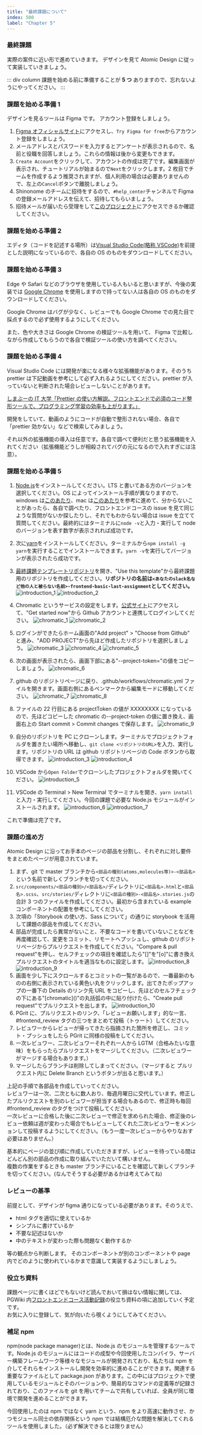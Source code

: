 ```yaml
---
title: "最終課題について"
index: 500
label: "Chapter 5"
---
```


### 最終課題

実際の案件に近い形で進めていきます。
デザインを見て Atomic Design に従って実装していきましょう。

::: div column
課題を始める前に準備することが **5 つ** ありますので、忘れないようにやってください。
:::

### 課題を始める準備 1

デザインを見るツールは Figma です。 アカウント登録をしましょう。

1. [Figma オフィシャルサイト](https://www.figma.com/)にアクセスし、`Try Figma for free`からアカウント登録をしましょう。
2. メールアドレスとパスワードを入力するとアンケートが表示されるので、名前と役職を回答しましょう。これらの情報は後から変更もできます。
3. `Create Account`をクリックして、アカウントの作成は完了です。編集画面が表示され、チュートリアルが始まるので`Next`をクリックします。2 枚目でチームを作成するよう推奨されますが、個人利用の場合は必要ありませんので、左上の`Cancel`ボタンで離脱しましょう。
4. Shinonome のチームに招待をするので、`#help_center`チャンネルで Figma の登録メールアドレスを伝えて、招待してもらいましょう。
5. 招待メールが届いたら受理をして[このプロジェクト](https://www.figma.com/file/itngQHR9R5RB7xwCXAKOde/TCD-Theme)にアクセスできるか確認してください。

### 課題を始める準備 2

エディタ（コードを記述する場所）は[Visual Studio Code(略称 VSCode)](https://azure.microsoft.com/ja-jp/products/visual-studio-code/)を前提とした説明になっているので、各自の OS のものをダウンロードしてください。

### 課題を始める準備 3

Edge や Safari などのブラウザを使用している人もいると思いますが、今後の実装では [Google Chrome](https://www.google.co.jp/chrome/?brand=RPHE&gclid=CjwKCAjw1uiEBhBzEiwAO9B_HXlGrGM1aDIUSkMeDog6uHRJ_jlBmNPIR7VXQ5afuEAr5P5XiEqUmhoCV2cQAvD_BwE&gclsrc=aw.ds) を使用しますので持ってない人は各自の OS のものをダウンロードしてください。

Google Chrome はバグが少なく、レビューでも Google Chrome での見た目で採点するので必ず使用するようにしてください。

また、色や大きさは Google Chrome の検証ツールを用いて、 Figma で比較しながら作成してもらうので各自で検証ツールの使い方を調べてください。

### 課題を始める準備 4

Visual Studio Code には開発が楽になる様々な拡張機能があります。そのうち prettier は下記動画を参考にして必ず入れるようにしてください。prettier が入っていないと判断された場合レビューしないことがあります。

[しまぶーの IT 大学「Prettier の使い方解説。フロントエンドで必須のコード整形ツールで、プログラミング学習の効率も上がります。」](https://www.youtube.com/watch?v=zoaIv5ifoPI)

開発をしていて、動画のようにコードが自動で整形されない場合、各自で「prettier 効かない」などで検索してみましょう。

それ以外の拡張機能の導入は任意です。各自で調べて便利だと思う拡張機能を入れてください（拡張機能どうしが相殺されてバグの元になるので入れすぎには注意）。

### 課題を始める準備 5

1. [Node.js](https://nodejs.org/ja/)をインストールしてください。LTS と書いてある方のバージョンを選択してください。OS によってインストール手順が異なりますので、windows は[このあたり](https://qiita.com/echolimitless/items/83f8658cf855de04b9ce)、mac は[このあたり](https://qiita.com/kyosuke5_20/items/c5f68fc9d89b84c0df09)を参考に進めて、分からないことがあったら、各自で調べたり、フロントエンドコースの issue を見て同じような質問がないか探したりし、それでもわからない場合は issue を立てて質問してください。最終的にはターミナルに`node -v`と入力・実行して node のバージョンを表す数字が表示されれば成功です。
2. 次に[yarn](https://yarnpkg.com/getting-started/install)をインストールしてください。ターミナルから`npm install -g yarn`を実行することでインストールできます。`yarn -v`を実行してバージョンが表示されたら成功です。
3. [最終課題テンプレートリポジトリ](https://github.com/shinonome-inc/frontend-basic-last-assignment-2021)を開き、"Use this template"から最終課題用のリポジトリを作成してください。**リポジトリの名前は`<あなたのslack名など他の人と被らない名前>-frontend-basic-last-assignment`としてください。**
   ![introduction_1](./images/introduction_1.png)
   ![introduction_2](./images/introduction_2.png)
4. Chromatic というサービスの設定をします。[公式サイト](https://www.chromatic.com/)にアクセスして、"Get started now"から Github アカウントと連携してログインしてください。
   ![chromatic_1](./images/introduction_chromatic_1.png)
   ![chromatic_2](./images/introduction_chromatic_2.png)

5. ログインができたらホーム画面の"Add project" > "Choose from Github" と進み、"ADD PROJECT"から先ほど作成したリポジトリを選択しましょう。
   ![chromatic_3](./images/introduction_chromatic_3.png)
   ![chromatic_4](./images/introduction_chromatic_4.png)
   ![chromatic_5](./images/introduction_chromatic_5.png)
6. 次の画面が表示されたら、画面下部にある"--project-token="の値をコピーしましょう。
   ![chromatic_6](./images/introduction_chromatic_6.png)
7. github のリポジトリページに戻り、.github/workflows/chromatic.yml ファイルを開きます。画面右側にあるペンマークから編集モードに移動してください。
   ![chromatic_7](./images/introduction_chromatic_7.png)
   ![chromatic_8](./images/introduction_chromatic_8.png)
8. ファイルの 22 行目にある projectToken の値が XXXXXXXX になっているので、先ほどコピーした chromatic の--project-token の値に置き換え、画面右上の Start commit > Commit changes で保存します。
   ![chromatic_9](./images/introduction_chromatic_9.png)
9. 自分のリポジトリを PC にクローンします。ターミナルでプロジェクトフォルダを置きたい場所へ移動し、`git clone <リポジトリのURL>`を入力、実行します。リポジトリの URL は github リポジトリページの Code ボタンから取得できます。
   ![introduction_3](./images/introduction_3.png)
   ![introduction_4](./images/introduction_4.png)
10. VSCode から`Open Folder`でクローンしたプロジェクトフォルダを開いてください。
    ![introduction_5](./images/introduction_5.png)
11. VSCode の Terminal > New Terminal でターミナルを開き、`yarn install`と入力・実行してください。今回の課題で必要な Node.js モジュールがインストールされます。
    ![introduction_6](./images/introduction_6.png)
    ![introduction_7](./images/introduction_7.png)

これで準備は完了です。

### 課題の進め方

Atomic Design に沿ってお手本のページの部品を分割し、それぞれに対し要件をまとめたページが用意されています。

1. まず、git で master ブランチから`<部品の種別(atoms,molecules等)>-<部品名>`という名前で新しくブランチを切ってください。
2. `src/components/<部品の種別>/<部品名>/`ディレクトリに`<部品名>.html`と`<部品名>.scss`、`src/stories/`ディレクトリに`<部品の種別>-<部品名>.stories.js`の合計 3 つのファイルを作成してください。最初から含まれている example コンポーネントの配置を参考にしてください。
3. 次項の「Storybook の使い方、Sass について」の通りに storybook を活用して課題の部品を作成してください。
4. 部品が完成したら異常がないこと、不要なコードを書いていないことなどを再度確認して、変更をコミット、リモートへプッシュし、github のリポジトリページからプルリクエストを作成してください。"Compare & pull request"を押し、セルフチェックの項目を確認したら"[]"を"[o]"に書き換えプルリクエストのタイトルを適当なものに設定します。
   ![introduction_8](./images/introduction_8.png)
   ![introduction_9](./images/introduction_9.png)
5. 画面を少し下にスクロールするとコミットの一覧があるので、一番最新のものの右側に表示されている黄色い丸をクリックします。出てきたポップアップの一番下の Details のリンク先 URL をコピーし、先ほどのセルフチェックの下にある"\[chromatic\]()"の丸括弧の中に貼り付けたら、"Create pull request"でプルリクエストを出します。
   ![introduction_10](./images/introduction_10.png)
6. PGrit に、プルリクエストのリンク、「レビューお願いします」的な一言、\#frontend_review タグの三つをまとめて投稿（トゥート）してください。
7. レビュワーからレビューが帰ってきたら指摘された箇所を修正し、コミット・プッシュをしたら PGrit に同様の投稿をしてください。
8. 一次レビュワー、二次レビュワーそれぞれ一人から LGTM（合格みたいな意味）をもらったらプルリクエストをマージしてください。（二次レビュワーがマージする場合もあります。）
9. マージしたらブランチは削除してしまってください。（マージすると プルリクエスト内に Delete Branch というボタンが出ると思います。）

上記の手順で各部品を作成していってください。  
レビュワーは一次、二次ともに数人おり、毎週月曜日に交代しています。修正したプルリクエストを別のレビュワーが担当する場合もあるので、修正時も毎回\#frontend_review のタグをつけて投稿してください。  
一次レビューに合格した後に二次レビューで修正を求められた場合、修正後のレビュー依頼は週が変わった場合でもレビューしてくれた二次レビュワーをメンションして投稿するようにしてください。（もう一度一次レビューからやりなおす必要はありません。）

基本的にページの並び順に作成していただきますが、レビューを待っている間はどんどん別の部品の作成に取り組んでいただいて構いません。  
複数の作業をするときも master ブランチにいることを確認して新しくブランチを切ってください。(なんでそうする必要があるかは考えてみてね)

### レビューの基準

前提として、デザインが figma 通りになっている必要があります。そのうえで、

- html タグを適切に使えているか
- シンプルに書けているか
- 不要な記述はないか
- 中のテキストが変わった際も問題なく動作するか

等の観点から判断します。
そのコンポーネントが別のコンポーネントや page 内でどのように使われているかまで意識して実装するようにしましょう。

### 役立ち資料

課題ページに書くほどでもないけど読んでおいて損はない情報に関しては、PGWiki 内[フロントエンドコース活動記録](https://playground.wraptas.site/6162583de32e431c81fa9814b077b98b)の役立ち資料の項に追加していく予定です。  
お気に入りに登録して、気が向いたら覗くようにしてみてください。

### 補足 npm

npm(node package manager)とは、Node.js のモジュールを管理するツールです。Node.js のモジュールにはコードの成型や今回使用したコンパイラ、サーバー構築フレームワーク等様々なモジュールが開発されており、私たちは npm を介してそれらをインストールし開発を効率的に進めることができます。関連する重要なファイルとして package.json があります。この中にはプロジェクトで使用しているモジュールとそのバージョンや、簡易的なコマンドの定義等が記録されており、このファイルを git を用いてチームで共有していれば、全員が同じ環境で開発を進めることができます。

今回使用したのは npm ではなく yarn という、npm をより高速に動作させ、かつモジュール同士の依存関係という npm では結構厄介な問題を解決してくれるツールを使用しました。（必ず解決できるとは限りません）
